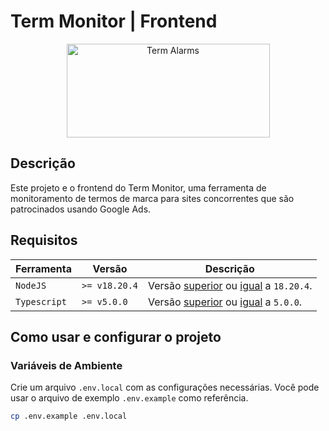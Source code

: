# Term Monitor | Frontend

<p align="center">
  <a href="https://www.term-monitor.shop/" target="_blank">
    <img src="https://term-monitor.s3.amazonaws.com/monitor.png" alt="Term Alarms" height="150" width=325"/>
  </a>
</p>

## Descrição

Este projeto e o frontend do Term Monitor, uma ferramenta de monitoramento de termos de marca para sites concorrentes que são patrocinados usando Google Ads.

## Requisitos

| Ferramenta | Versão | Descrição
| - | - | -
| `NodeJS` | `>= v18.20.4` | Versão [superior](https://nodejs.org/en/download/) ou [igual](https://nodejs.org/en/download/current/) a `18.20.4`.
| `Typescript` | `>= v5.0.0` | Versão [superior](https://github.com/Microsoft/TypeScript/releases) ou [igual](https://github.com/Microsoft/TypeScript/releases/tag/v5.0.0) a `5.0.0`.

## Como usar e configurar o projeto

### Variáveis de Ambiente

Crie um arquivo `.env.local` com as configurações necessárias. Você pode usar o arquivo de exemplo `.env.example` como referência.

```bash
cp .env.example .env.local
```
